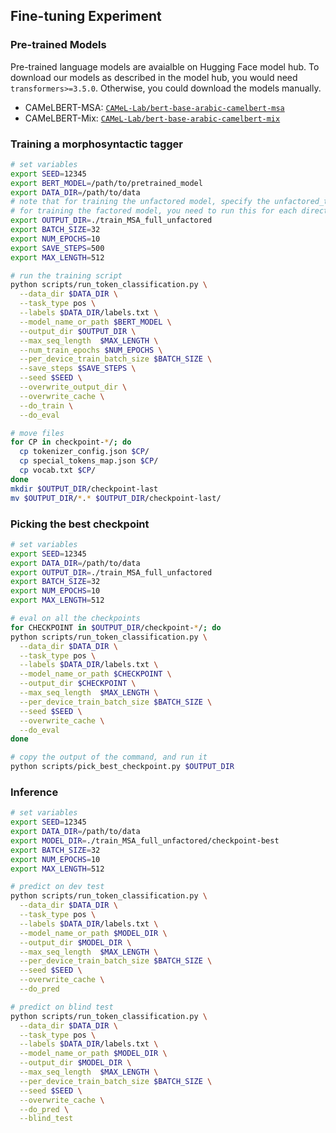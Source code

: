 ## Fine-tuning Experiment
### Pre-trained Models
Pre-trained language models are avaialble on Hugging Face model hub. To download our models as described in the model hub, you would need `transformers>=3.5.0`. Otherwise, you could download the models manually.
  - CAMeLBERT-MSA: [`CAMeL-Lab/bert-base-arabic-camelbert-msa`](https://huggingface.co/CAMeL-Lab/bert-base-arabic-camelbert-msa)
  - CAMeLBERT-Mix: [`CAMeL-Lab/bert-base-arabic-camelbert-mix`](https://huggingface.co/CAMeL-Lab/bert-base-arabic-camelbert-mix)


### Training a morphosyntactic tagger
```bash
# set variables
export SEED=12345
export BERT_MODEL=/path/to/pretrained_model
export DATA_DIR=/path/to/data
# note that for training the unfactored model, specify the unfactored_tag directory
# for training the factored model, you need to run this for each directory for individual morphosyntactic feature
export OUTPUT_DIR=./train_MSA_full_unfactored
export BATCH_SIZE=32
export NUM_EPOCHS=10
export SAVE_STEPS=500
export MAX_LENGTH=512

# run the training script
python scripts/run_token_classification.py \
  --data_dir $DATA_DIR \
  --task_type pos \
  --labels $DATA_DIR/labels.txt \
  --model_name_or_path $BERT_MODEL \
  --output_dir $OUTPUT_DIR \
  --max_seq_length  $MAX_LENGTH \
  --num_train_epochs $NUM_EPOCHS \
  --per_device_train_batch_size $BATCH_SIZE \
  --save_steps $SAVE_STEPS \
  --seed $SEED \
  --overwrite_output_dir \
  --overwrite_cache \
  --do_train \
  --do_eval

# move files
for CP in checkpoint-*/; do
  cp tokenizer_config.json $CP/
  cp special_tokens_map.json $CP/
  cp vocab.txt $CP/
done
mkdir $OUTPUT_DIR/checkpoint-last
mv $OUTPUT_DIR/*.* $OUTPUT_DIR/checkpoint-last/
```

### Picking the best checkpoint
```bash
# set variables
export SEED=12345
export DATA_DIR=/path/to/data
export OUTPUT_DIR=./train_MSA_full_unfactored
export BATCH_SIZE=32
export NUM_EPOCHS=10
export MAX_LENGTH=512

# eval on all the checkpoints
for CHECKPOINT in $OUTPUT_DIR/checkpoint-*/; do
python scripts/run_token_classification.py \
  --data_dir $DATA_DIR \
  --task_type pos \
  --labels $DATA_DIR/labels.txt \
  --model_name_or_path $CHECKPOINT \
  --output_dir $CHECKPOINT \
  --max_seq_length  $MAX_LENGTH \
  --per_device_train_batch_size $BATCH_SIZE \
  --seed $SEED \
  --overwrite_cache \
  --do_eval
done

# copy the output of the command, and run it
python scripts/pick_best_checkpoint.py $OUTPUT_DIR
```

### Inference
```bash
# set variables
export SEED=12345
export DATA_DIR=/path/to/data
export MODEL_DIR=./train_MSA_full_unfactored/checkpoint-best
export BATCH_SIZE=32
export NUM_EPOCHS=10
export MAX_LENGTH=512

# predict on dev test
python scripts/run_token_classification.py \
  --data_dir $DATA_DIR \
  --task_type pos \
  --labels $DATA_DIR/labels.txt \
  --model_name_or_path $MODEL_DIR \
  --output_dir $MODEL_DIR \
  --max_seq_length  $MAX_LENGTH \
  --per_device_train_batch_size $BATCH_SIZE \
  --seed $SEED \
  --overwrite_cache \
  --do_pred

# predict on blind test
python scripts/run_token_classification.py \
  --data_dir $DATA_DIR \
  --task_type pos \
  --labels $DATA_DIR/labels.txt \
  --model_name_or_path $MODEL_DIR \
  --output_dir $MODEL_DIR \
  --max_seq_length  $MAX_LENGTH \
  --per_device_train_batch_size $BATCH_SIZE \
  --seed $SEED \
  --overwrite_cache \
  --do_pred \
  --blind_test
```
